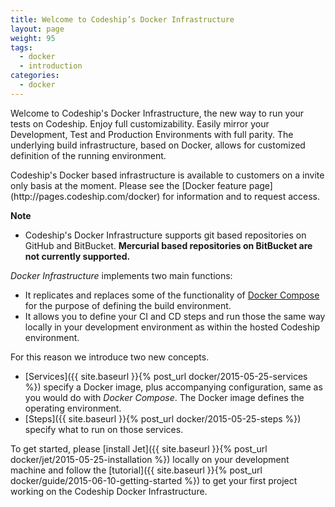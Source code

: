 ```yaml
---
title: Welcome to Codeship’s Docker Infrastructure
layout: page
weight: 95
tags:
  - docker
  - introduction
categories:
  - docker
---
```


Welcome to Codeship's Docker Infrastructure, the new way to run your tests on Codeship. Enjoy full customizability. Easily mirror your Development, Test and Production Environments with full parity. The underlying build infrastructure, based on Docker, allows for customized definition of the running environment.

<div class="info-block">
Codeship's Docker based infrastructure is available to customers on a invite only basis at the moment. Please see the [Docker feature page](http://pages.codeship.com/docker) for information and to request access.

**Note**
- Codeship's Docker Infrastructure supports git based repositories on GitHub and BitBucket. **Mercurial based repositories on BitBucket are not currently supported.**
</div>

_Docker Infrastructure_ implements two main functions:

- It replicates and replaces some of the functionality of [Docker Compose](https://docs.docker.com/compose/) for the purpose of defining the build environment.
- It allows you to define your CI and CD steps and run those the same way locally in your development environment as within the hosted Codeship environment.

For this reason we introduce two new concepts.

- [Services]({{ site.baseurl }}{% post_url docker/2015-05-25-services %}) specify a Docker image, plus accompanying configuration, same as you would do with _Docker Compose_. The Docker image defines the operating environment.
- [Steps]({{ site.baseurl }}{% post_url docker/2015-05-25-steps %}) specify what to run on those services.

To get started, please [install Jet]({{ site.baseurl }}{% post_url docker/jet/2015-05-25-installation %}) locally on your development machine and follow the [tutorial]({{ site.baseurl }}{% post_url docker/guide/2015-06-10-getting-started %}) to get your first project working on the Codeship Docker Infrastructure.
